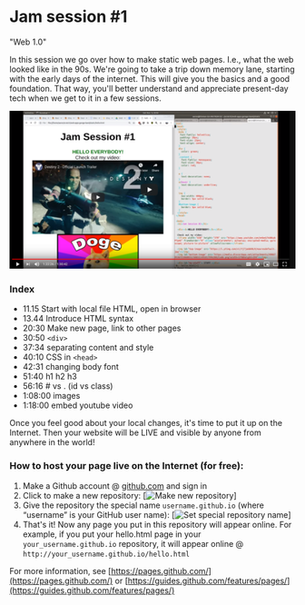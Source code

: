 # Jam session #1
"Web 1.0" 

In this session we go over how to make static web pages. I.e., what the web looked like in the 90s. 
We're going to take a trip down memory lane, starting with the early days of the internet. 
This will give you the basics and a good foundation. 
That way, you'll better understand and appreciate present-day tech when we get to it in a few sessions.


[![Jam Session #1](1-static-html-css.PNG)](https://www.youtube.com/watch?v=jgw1XBNY5Ko)

### Index

- 11.15 Start with local file HTML, open in browser 
- 13.44 Introduce HTML syntax
- 20:30 Make new page, link to other pages
- 30:50 `<div>`
- 37:34 separating content and style
- 40:10 CSS in `<head>`
- 42:31 changing body font
- 51:40 h1 h2 h3
- 56:16 # vs . (id vs class)
- 1:08:00 images
- 1:18:00 embed youtube video


Once you feel good about your local changes, it's time to put it up on the Internet. Then your website will be LIVE and visible by anyone from anywhere in the world!

### How to host your page live on the Internet (for free):
1. Make a Github account @ [github.com](https://github.com/) and sign in
2. Click to make a new repository:
   [![Make new repository](https://guides.github.com/features/pages/create-new-repo-button.png)]
3. Give the repository the special name `username.github.io` (where “username” is your GitHub user name):
  [![Set special repository name](https://guides.github.com/features/pages/create-new-repo-screen.png)]
4. That's it! Now any page you put in this repository will appear online. 
    For example, if you put your hello.html page in your `your_username.github.io` repository, it will appear online @ `http://your_username.github.io/hello.html` 
    
For more information, see [https://pages.github.com/](https://pages.github.com/) or [https://guides.github.com/features/pages/](https://guides.github.com/features/pages/)
   
